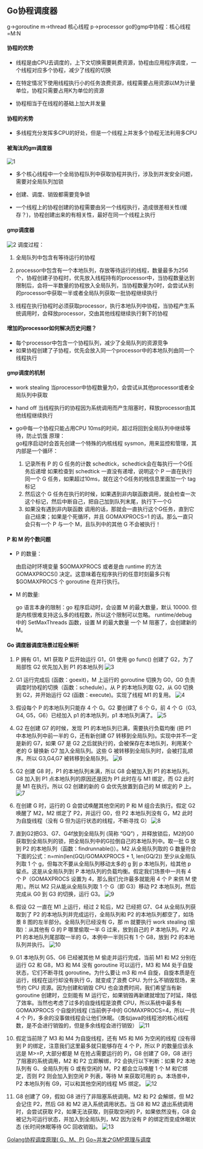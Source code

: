 ## Go协程调度器

g->goroutine
m->thread 核心线程
p->processor
go的gmp中协程：核心线程=M:N

#### 协程的优势

* 线程是由CPU去调度的，上下文切换需要耗费资源，协程由应用程序调度，一个线程对应多个协程，减少了线程的切换

* 在特定情况下使用线程执行小的任务浪费资源，线程需要占用资源以M为计量单位，协程只需要占用K为单位的资源

* 协程相当于在线程的基础上加大并发量

#### 协程的劣势

* 多线程充分发挥多CPU的好处，但是一个线程上并发多个协程无法利用多CPU

#### 被淘汰的gm调度器

![1](./image/1.jpg)

* 多个核心线程中一个全局协程队列中获取协程并执行，涉及到并发安全问题，需要对全局队列加锁

* 创建、调度、销毁都需要竞争锁

* 一个线程上的协程创建的协程需要由另一个线程执行，造成很差相关性(缓存？)，协程创建出来的有相关性，最好在同一个线程上执行

#### gmp调度器

![2](./image/2.jpg)
调度过程：

1. 全局队列中包含有等待运行的协程

2. processor中包含有一个本地队列，存放等待运行的线程，数量最多为256个，协程创建子协程时，优先放入线程持有的processor中，当协程数量达到限制后，会将一半数量的协程放入全局队列，当协程数量为0时，会尝试从别的processor中获取一半或者全局队列获取一批协程继续执行

3. 线程在执行协程时必须获取processor，执行本地队列中协程，当协程产生系统调用时，会释放processor，交由其他线程继续执行剩下的协程

#### 增加的processor如何解决历史问题？

* 每个processor中包含一个协程队列，减少了全局队列的资源竞争
* 如果协程创建了子协程，优先会放入同一个processor中的本地队列由同一个线程执行

#### gmp调度的机制

* work stealing
当processor中协程数量为0，会尝试从其他processor或者全局队列中获取
* hand off
当线程执行的协程因为系统调用而产生阻塞时，释放processor由其他线程继续执行
* go中每一个协程只能占用CPU 10ms的时间，超过将回到全局队列中继续等待，防止饥饿
原理：  
    go程序启动时会首先创建一个特殊的内核线程 sysmon，用来监控和管理，其内部是一个循环：

    1. 记录所有 P 的 G 任务的计数 schedtick，schedtick会在每执行一个G任务后递增
        如果检查到 schedtick 一直没有递增，说明这个 P 一直在执行同一个 G 任务，如果超过10ms，就在这个G任务的栈信息里面加一个 tag 标记
    2. 然后这个 G 任务在执行的时候，如果遇到非内联函数调用，就会检查一次这个标记，然后中断自己，把自己加到队列末尾，执行下一个G
    3. 如果没有遇到非内联函数 调用的话，那就会一直执行这个G任务，直到它自己结束；如果是个死循环，并且 GOMAXPROCS=1 的话。那么一直只会只有一个 P 与一个 M，且队列中的其他 G 不会被执行！

#### P 和 M 的个数问题

* P 的数量：

    由启动时环境变量 $GOMAXPROCS 或者是由 runtime 的方法 GOMAXPROCS() 决定。这意味着在程序执行的任意时刻最多只有 $GOMAXPROCS 个 goroutine 在并行执行。

* M 的数量:

    go 语言本身的限制：go 程序启动时，会设置 M 的最大数量，默认 10000. 但是内核很难支持这么多的线程数，所以这个限制可以忽略。
    runtime/debug 中的 SetMaxThreads 函数，设置 M 的最大数量
    一个 M 阻塞了，会创建新的 M。

#### Go 调度器调度场景过程全解析

1. P 拥有 G1，M1 获取 P 后开始运行 G1，G1 使用 go func() 创建了 G2，为了局部性 G2 优先加入到 P1 的本地队列
![3](./image/3.jpg)

2. G1 运行完成后 (函数：goexit)，M 上运行的 goroutine 切换为 G0，G0 负责调度时协程的切换（函数：schedule）。从 P 的本地队列取 G2，从 G0 切换到 G2，并开始运行 G2 (函数：execute)。实现了线程 M1 的复用。
![4](./image/4.jpg)

3. 假设每个 P 的本地队列只能存 4 个 G。G2 要创建了 6 个 G，前 4 个 G（G3, G4, G5，G6）已经加入 p1 的本地队列，p1 本地队列满了。
![5](./image/5.jpg)

4. G2 在创建 G7 的时候，发现 P1 的本地队列已满，需要执行负载均衡 (把 P1 中本地队列中前一半的 G，还有新创建 G7 转移到全局队列)。实现中并不一定是新的 G7，如果 G7 是 G2 之后就执行的，会被保存在本地队列，利用某个老的 G 替换新 G7 加入全局队列。这些 G 被转移到全局队列时，会被打乱顺序。所以 G3,G4,G7 被转移到全局队列。
![6](./image/6.jpg)

5. G2 创建 G8 时，P1 的本地队列未满，所以 G8 会被加入到 P1 的本地队列。G8 加入到 P1 点本地队列的原因还是因为 P1 此时在与 M1 绑定，而 G2 此时是 M1 在执行。所以 G2 创建的新的 G 会优先放置到自己的 M 绑定的 P 上。
![7](./image/7.jpg)

6. 在创建 G 时，运行的 G 会尝试唤醒其他空闲的 P 和 M 组合去执行。假定 G2 唤醒了 M2，M2 绑定了 P2，并运行 G0，但 P2 本地队列没有 G，M2 此时为自旋线程（没有 G 但为运行状态的线程，不断寻找 G）
![8](./image/8.jpg)

7. 直到G2把G3、G7、G4f放到全局队列 (简称 “GQ”) ，并释放锁后，M2的G0获取到全局队列的锁，把全局队列中的G拉倒自己的本地队列中。取一批 G 放到 P2 的本地队列（函数：findrunnable()）。M2 从全局队列取的 G 数量符合下面的公式：n=min(len(GQ)/GOMAXPROCS + 1, len(GQ/2))
至少从全局队列取 1 个 g，但每次不要从全局队列移动太多的 g 到 p 本地队列，给其他 p 留点。这是从全局队列到 P 本地队列的负载均衡。假定我们场景中一共有 4 个 P（GOMAXPROCS 设置为 4，那么我们允许最多就能用 4 个 P 来供 M 使用）。所以 M2 只从能从全局队列取 1 个 G（即 G3）移动 P2 本地队列，然后完成从 G0 到 G3 的切换，运行 G3。
![9](./image/9.jpg)

8. 假设 G2 一直在 M1 上运行，经过 2 轮后，M2 已经把 G7、G4 从全局队列获取到了 P2 的本地队列并完成运行，全局队列和 P2 的本地队列都空了，如场景 8 图的左半部分。全局队列已经没有 G，那 m 就要执行 work stealing (偷取)：从其他有 G 的 P 哪里偷取一半 G 过来，放到自己的 P 本地队列。P2 从 P1 的本地队列尾部取一半的 G，本例中一半则只有 1 个 G8，放到 P2 的本地队列并执行。
![10](./image/10.jpg)

9. G1 本地队列 G5、G6 已经被其他 M 偷走并运行完成，当前 M1 和 M2 分别在运行 G2 和 G8，M3 和 M4 没有 goroutine 可以运行，M3 和 M4 处于自旋状态，它们不断寻找 goroutine。为什么要让 m3 和 m4 自旋，自旋本质是在运行，线程在运行却没有执行 G，就变成了浪费 CPU. 为什么不销毁现场，来节约 CPU 资源。因为创建和销毁 CPU 也会浪费时间，我们希望当有新 goroutine 创建时，立刻能有 M 运行它，如果销毁再新建就增加了时延，降低了效率。当然也考虑了过多的自旋线程是浪费 CPU，所以系统中最多有 GOMAXPROCS 个自旋的线程 (当前例子中的 GOMAXPROCS=4，所以一共 4 个 P)，多余的没事做线程会让他们休眠。（类似java的线程池的核心线程数，是不会进行销毁的，但是多余线程会进行销毁）
![11](./image/11.jpg)
10. 假定当前除了 M3 和 M4 为自旋线程，还有 M5 和 M6 为空闲的线程 (没有得到 P 的绑定，注意我们这里最多就只能够存在 4 个 P，所以 P 的数量应该永远是 M>=P, 大部分都是 M 在抢占需要运行的 P)，G8 创建了 G9，G8 进行了阻塞的系统调用，M2 和 P2 立即解绑，P2 会执行以下判断：如果 P2 本地队列有 G、全局队列有 G 或有空闲的 M，P2 都会立马唤醒 1 个 M 和它绑定，否则 P2 则会加入到空闲 P 列表，等待 M 来获取可用的 p。本场景中，P2 本地队列有 G9，可以和其他空闲的线程 M5 绑定。
![12](./image/12.jpg)

11. G8 创建了 G9，假如 G8 进行了非阻塞系统调用。M2 和 P2 会解绑，但 M2 会记住 P2，然后 G8 和 M2 进入系统调用状态。当 G8 和 M2 退出系统调用时，会尝试获取 P2，如果无法获取，则获取空闲的 P，如果依然没有，G8 会被记为可运行状态，并加入到全局队列，M2 因为没有 P 的绑定而变成休眠状态 (长时间休眠等待 GC 回收销毁)。
![13](./image/13.jpg)

[Golang协程调度原理( G、M、P)](https://www.cnblogs.com/wt645631686/p/13915625.html)
[Go~并发之GMP原理与调度](https://blog.csdn.net/Shangxingya/article/details/124064227)
